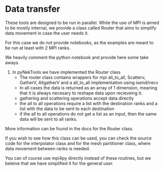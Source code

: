 
# Data transfer

These tools are designed to be run in parallel. While the use of MPI is aimed to be mostly internal, we provide a class called Router that aims to simplify data movement in case the user needs it.

For this case we do not provide notebooks, as the examples are meant to be run at least with 2 MPI ranks.

We heavily comment the python notebook and provide here some take aways.

1. In pyNekTools we have implemented the Router class
    - The router class contains wrappers for mpi all_to_all, Scatterv, GatherV, AllgatherV and a all_to_all implementation using isend/irecv
    - In all cases the data is returned as an array of 1 dimension, meaning that it is always necesary to reshape data upon recieveing it.
    - gathering and scattering operations accept data directly
    - the all to all operations require a list with the destination ranks and a list with the data to be sent to each destination
    - if the all to all operations do not get a list as an input, then the same data will be sent to all ranks.

More information can be found in the docs for the Router class.

If you wish to see how this class can be used, you can check the source code for the interpolator class and for the mesh partitioner class, where data movement between ranks is needed.

You can of course use mpi4py directly instead of these routines, but we beleive that we have simplified it for the general user.